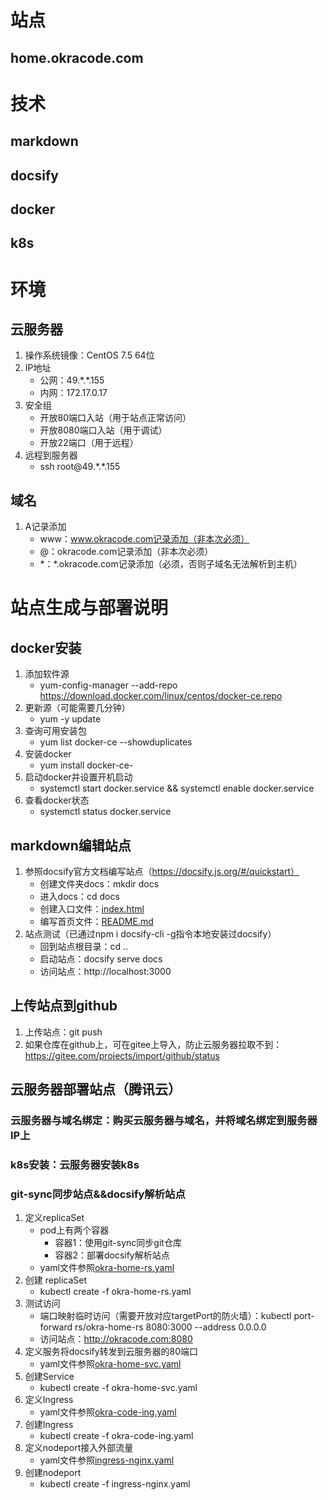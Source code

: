 # 站点
## home.okracode.com
# 技术
## markdown
## docsify
## docker
## k8s
# 环境
## 云服务器
1. 操作系统镜像：CentOS 7.5 64位
2. IP地址
	* 公网：49.\*.\*.155
	* 内网：172.17.0.17
3. 安全组
	* 开放80端口入站（用于站点正常访问）
	* 开放8080端口入站（用于调试）
	* 开放22端口（用于远程）
4. 远程到服务器
	* ssh root@49.\*.\*.155
## 域名
1. A记录添加
	* www：www.okracode.com记录添加（非本次必须）
	* @：okracode.com记录添加（非本次必须）
	* \*：\*.okracode.com记录添加（必须，否则子域名无法解析到主机）
# 站点生成与部署说明
## docker安装
1. 添加软件源
	* yum-config-manager --add-repo https://download.docker.com/linux/centos/docker-ce.repo
2. 更新源（可能需要几分钟）
	* yum -y update
3. 查询可用安装包
	* yum list docker-ce --showduplicates
4. 安装docker
	* yum install docker-ce-
5. 启动docker并设置开机启动
	* systemctl start docker.service && systemctl enable docker.service
6. 查看docker状态
	* systemctl status docker.service
## markdown编辑站点
1. 参照docsify官方文档编写站点（https://docsify.js.org/#/quickstart）
	* 创建文件夹docs：mkdir docs
	* 进入docs：cd docs
	* 创建入口文件：[index.html](/docs/index.html)
	* 编写首页文件：[README.md](/docs/README.md)
2. 站点测试（已通过npm i docsify-cli -g指令本地安装过docsify）
	* 回到站点根目录：cd ..
	* 启动站点：docsify serve docs
	* 访问站点：http://localhost:3000
## 上传站点到github
1. 上传站点：git push
2. 如果仓库在github上，可在gitee上导入，防止云服务器拉取不到：https://gitee.com/projects/import/github/status
## 云服务器部署站点（腾讯云）
### 云服务器与域名绑定：购买云服务器与域名，并将域名绑定到服务器IP上
### k8s安装：云服务器安装k8s
### git-sync同步站点&&docsify解析站点
1. 定义replicaSet
	* pod上有两个容器
		* 容器1：使用git-sync同步git仓库
		* 容器2：部署docsify解析站点
	* yaml文件参照[okra-home-rs.yaml](/k8s/okra-home-rs.yaml)
2. 创建 replicaSet
	* kubectl create -f okra-home-rs.yaml
3. 测试访问
	* 端口映射临时访问（需要开放对应targetPort的防火墙）：kubectl port-forward rs/okra-home-rs 8080:3000 --address 0.0.0.0
	* 访问站点：http://okracode.com:8080
4. 定义服务将docsify转发到云服务器的80端口
	* yaml文件参照[okra-home-svc.yaml](/k8s/okra-home-svc.yaml)
5. 创建Service
	* kubectl create -f okra-home-svc.yaml
6. 定义Ingress
	* yaml文件参照[okra-code-ing.yaml](/k8s/okra-code-ing.yaml)
7. 创建Ingress
	* kubectl create -f okra-code-ing.yaml
8. 定义nodeport接入外部流量
	* yaml文件参照[ingress-nginx.yaml](/k8s/ingerss-nginx.yaml)
9. 创建nodeport
	* kubectl create -f ingress-nginx.yaml 
